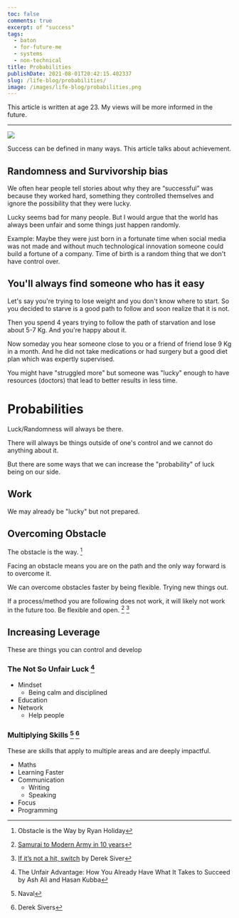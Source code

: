 ```yaml
---
toc: false
comments: true
excerpt: of "success"
tags:
  - baton
  - for-future-me
  - systems
  - non-technical
title: Probabilities
publishDate: 2021-08-01T20:42:15.402337
slug: /life-blog/probabilities/
image: /images/life-blog/probabilities.png
---
```


This article is written at age 23. My views will be more informed in the future.

---

![](/images/life-blog/probabilities.png)

Success can be defined in many ways. This article talks about achievement.

## Randomness and Survivorship bias

We often hear people tell stories about why they are “successful” was because they worked hard, something they controlled themselves and ignore the possibility that they were lucky.

Lucky seems bad for many people. But I would argue that the world has always been unfair and some things just happen randomly.

Example: Maybe they were just born in a fortunate time when social media was not made and without much technological innovation someone could build a fortune of a company. Time of birth is a random thing that we don't have control over.

## You'll always find someone who has it easy

Let's say you're trying to lose weight and you don't know where to start. So you decided to starve is a good path to follow and soon realize that it is not.

Then you spend 4 years trying to follow the path of starvation and lose about 5-7 Kg. And you're happy about it.

Now someday you hear someone close to you or a friend of friend lose 9 Kg in a month. And he did not take medications or had surgery but a good diet plan which was expertly supervised.

You might have "struggled more" but someone was "lucky" enough to have resources (doctors) that lead to better results in less time.

# Probabilities

Luck/Randomness will always be there.

There will always be things outside of one's control and we cannot do anything about it.

But there are some ways that we can increase the "probability" of luck being on our side.

## **Work**

We may already be "lucky" but not prepared.

## **Overcoming Obstacle**

The obstacle is the way. [^1]

Facing an obstacle means you are on the path and the only way forward is to overcome it.

We can overcome obstacles faster by being flexible. Trying new things out.

If a process/method you are following does not work, it will likely not work in the future too. Be flexible and open. [^3] [^2]

## Increasing Leverage

These are things you can control and develop

### The Not So Unfair Luck [^4]

- Mindset
  - Being calm and disciplined
- Education
- Network
  - Help people

### **Multiplying Skills** [^5] [^6]

These are skills that apply to multiple areas and are deeply impactful.

- Maths
- Learning Faster
- Communication
  - Writing
  - Speaking
- Focus
- Programming

[^1]: Obstacle is the Way by Ryan Holiday
[^2]: [If it’s not a hit, switch](https://sive.rs/hitswitch) by Derek Siver
[^3]: [Samurai to Modern Army in 10 years](/life-blog/samurai/)
[^4]: The Unfair Advantage: How You Already Have What It Takes to Succeed by Ash Ali and Hasan Kubba
[^5]: Naval
[^6]: Derek Sivers
